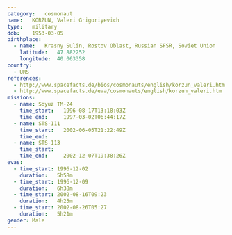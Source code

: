 ```yaml
---
category:	cosmonaut
name:	KORZUN, Valeri Grigoriyevich 
type:	military
dob:	1953-03-05
birthplace:
  - name:	Krasny Sulin, Rostov Oblast, Russian SFSR, Soviet Union
    latitude:	47.882252
    longitude:	40.063358
country:
  - URS
references:
  - http://www.spacefacts.de/bios/cosmonauts/english/korzun_valeri.htm
  - http://www.spacefacts.de/eva/cosmonauts/english/korzun_valeri.htm
missions:
  - name: Soyuz TM-24
    time_start:   1996-08-17T13:18:03Z
    time_end:     1997-03-02T06:44:17Z
  - name: STS-111
    time_start:   2002-06-05T21:22:49Z
    time_end:     
  - name: STS-113
    time_start:   
    time_end:     2002-12-07T19:38:26Z
evas:
  - time_start: 1996-12-02
    duration:   5h58m
  - time_start: 1996-12-09
    duration:   6h38m
  - time_start: 2002-08-16T09:23
    duration:   4h25m
  - time_start: 2002-08-26T05:27
    duration:   5h21m
gender:	Male
---
```

